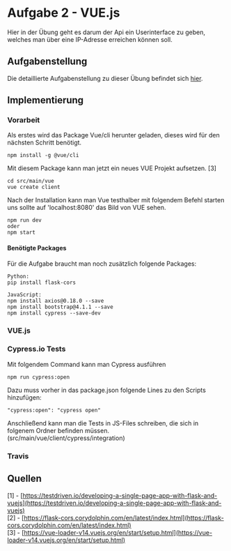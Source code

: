 # Aufgabe 2 - VUE.js
Hier in der Übung geht es darum der Api ein Userinterface zu geben, welches man über eine IP-Adresse erreichen können soll.

## Aufgabenstellung
Die detaillierte Aufgabenstellung zu dieser Übung befindet sich [hier](TODO2.md).

## Implementierung
### Vorarbeit
Als erstes wird das Package Vue/cli herunter geladen, dieses wird für den nächsten Schritt benötigt.  

    npm install -g @vue/cli
Mit diesem Package kann man jetzt ein neues VUE Projekt aufsetzen. [3]

    cd src/main/vue
    vue create client
Nach der Installation kann man Vue testhalber mit folgendem Befehl starten uns sollte auf 'localhost:8080' das Bild von VUE sehen.  

    npm run dev
    oder
    npm start

#### Benötigte Packages
Für die Aufgabe braucht man noch zusätzlich folgende Packages:  

    Python:
    pip install flask-cors

    JavaScript:
    npm install axios@0.18.0 --save
    npm install bootstrap@4.1.1 --save
    npm install cypress --save-dev

### VUE.js

### Cypress.io Tests
Mit folgendem Command kann man Cypress ausführen  

	npm run cypress:open
Dazu muss vorher in das package.json folgende Lines zu den Scripts hinzufügen:  

	"cypress:open": "cypress open"
Anschließend kann man die Tests in JS-Files schreiben, die sich in folgenem Ordner befinden müssen. (src/main/vue/client/cypress/integration)
### Travis

## Quellen
[1] - [https://testdriven.io/developing-a-single-page-app-with-flask-and-vuejs](https://testdriven.io/developing-a-single-page-app-with-flask-and-vuejs)  
[2] - [https://flask-cors.corydolphin.com/en/latest/index.html](https://flask-cors.corydolphin.com/en/latest/index.html)  
[3] - [https://vue-loader-v14.vuejs.org/en/start/setup.html](https://vue-loader-v14.vuejs.org/en/start/setup.html)  
